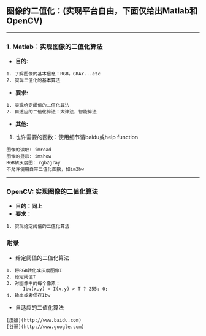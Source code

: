 ## 图像的二值化：(实现平台自由，下面仅给出Matlab和OpenCV)

***

### 1. Matlab：实现图像的二值化算法
* **目的:**
```
1. 了解图像的基本信息：RGB，GRAY...etc
2. 实现二值化的基本算法
```

* **要求:**

```
1. 实现给定阈值的二值化算法
2. 自适应的二值化算法：大津法，智能算法
```

* **其他:**

1. 也许需要的函数：使用细节请baidu或help function
```
图像的读取: imread
图像的显示: imshow
RGB转灰度图: rgb2gray
不允许使用自带二值化函数，如im2bw
```

***

### OpenCV: 实现图像的二值化算法
* **目的：同上**
* **要求：**
```
1. 实现给定阈值的二值化算法
```

### 附录

* 给定阈值的二值化算法

```
1. 将RGB转化成灰度图像I
2. 给定阈值T
3. 对图像中的每个像素：
      Ibw(x,y) = I(x,y) > T ? 255: 0;
4. 输出或者保存Ibw
```

* 自适应的二值化算法

```
[度娘](http://www.baidu.com)
[谷哥](http://www.google.com)
```